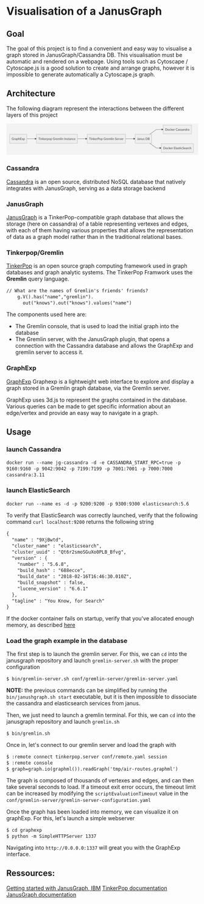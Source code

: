 # Visualisation of a JanusGraph

## Goal

The goal of this project is to find a convenient and easy way to visualise a graph stored in JanusGraph/Cassandra DB. 
This visualisation must be automatic and rendered on a webpage. Using tools such as Cytoscape / Cytoscape.js is a good solution to create and arrange graphs, however it is impossible to generate automatically a Cytoscape.js graph.
 
 
## Architecture

The following diagram represent the interactions between the different layers of this project

![Flowchart](./img/graph.png)
### Cassandra

[Cassandra](http://cassandra.apache.org/) is an open source, distributed NoSQL database that natively integrates with JanusGraph, serving as a data storage backend

### JanusGraph

[JanusGraph](janusgraph.org) is a TinkerPop-compatible graph database that allows the storage (here on cassandra) of a table representing vertexes and edges, with each of them having various properties that allows the representation of data 
as a graph model rather than in the traditional relational bases. 

### Tinkerpop/Gremlin

[TinkerPop](tinkerpop.apache.org) is an open source graph computing framework used in graph databases and graph analytic systems. The TinkerPop Framwork uses the **Gremlin** query language.
```
// What are the names of Gremlin's friends' friends?
    g.V().has("name","gremlin").
      out("knows").out("knows").values("name")
```

The components used here are:

* The Gremlin console, that is used to load the initial graph into the database
* The Gremlin server, with the JanusGraph plugin, that opens a connection with the Cassandra database and allows the GraphExp and gremlin server to access it.

### GraphExp

[GraphExp](https://github.com/bricaud/graphexp) Graphexp is a lightweight web interface to explore and display a graph stored in a Gremlin graph database, via the Gremlin server.

GraphExp uses 3d.js to represent the graphs contained in the database. Various queries can be made to get specific information about an edge/vertex and provide an easy way to navigate in a graph.
## Usage

### launch Cassandra 
```
docker run --name jg-cassandra -d -e CASSANDRA_START_RPC=true -p 9160:9160 -p 9042:9042 -p 7199:7199 -p 7001:7001 -p 7000:7000 cassandra:3.11
```

### launch ElasticSearch
```
docker run --name es -d -p 9200:9200 -p 9300:9300 elasticsearch:5.6
```
To verify that ElasticSearch was correctly launched, verify that the following command  ``` curl localhost:9200 ```
returns the following string
```
{
  "name" : "9XjBwtd",
  "cluster_name" : "elasticsearch",
  "cluster_uuid" : "Qt6r2smoSGuXo0PLB_Bfvg",
  "version" : {
    "number" : "5.6.8",
    "build_hash" : "688ecce",
    "build_date" : "2018-02-16T16:46:30.010Z",
    "build_snapshot" : false,
    "lucene_version" : "6.6.1"
  },
  "tagline" : "You Know, for Search"
}
```

If the docker container fails on startup, verify that you've allocated enough memory, as described [here](https://github.com/10up/wp-local-docker/issues/6)

### Load the graph example in the database

The first step is to launch the gremlin server. For this, we can ```cd``` into the janusgraph repository and launch ```gremlin-server.sh``` with the proper configuration 
```
$ bin/gremlin-server.sh conf/gremlin-server/gremlin-server.yaml
```

**NOTE:** the previous commands can be simplified by running the ```bin/janushgraph.sh start``` executable, but it is then impossible to dissociate the cassandra and elasticsearch services from janus.

Then, we just need to launch a gremlin terminal. For this, we can ```cd``` into the janusgraph repository and launch ```gremlin.sh```
```
$ bin/gremlin.sh
```

Once in, let's connect to our gremlin server and load the graph with
```
$ :remote connect tinkerpop.server conf/remote.yaml session
$ :remote console
$ graph=graph.io(graphml()).readGraph('tmp/air-routes.graphml')
```
The graph is composed of thousands of vertexes and edges, and can then take several seconds to load. If a timeout exit error occurs, the timeout limit can be increased by modifying the ```scriptEvaluationTimeout``` value in the ```conf/gremlin-server/gremlin-server-configuration.yaml```

Once the graph has been loaded into memory, we can visualize it on graphExp. For this, let's launch a simple webserver
```
$ cd graphexp
$ python -m SimpleHTTPServer 1337
```
Navigating into ```http://0.0.0.0:1337``` will great you with the GraphExp interface.

## Ressources:

[Getting started with JanusGraph, IBM](https://developer.ibm.com/dwblog/2018/whats-janus-graph-learning-deployment/)
[TinkerPop documentation](http://tinkerpop.apache.org/docs/current/reference/)
[JanusGraph documentation](https://docs.janusgraph.org/latest/)
